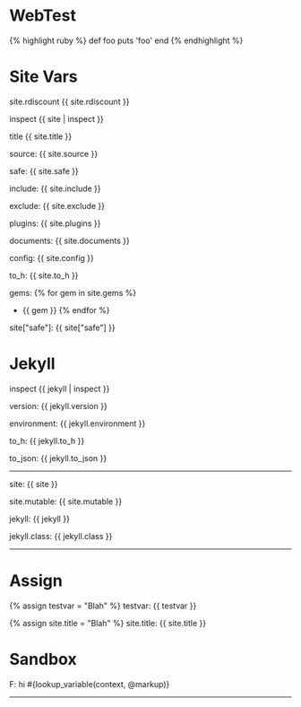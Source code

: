 # WebTest
{% highlight ruby %}
def foo
  puts 'foo'
end
{% endhighlight %}

# Site Vars

site.rdiscount {{ site.rdiscount }}

inspect {{ site | inspect }}

title {{ site.title }}

source: {{ site.source }}

safe: {{ site.safe }}

include: {{ site.include }}

exclude: {{ site.exclude }}

plugins: {{ site.plugins }}

documents: {{ site.documents }}

config: {{ site.config }}

to_h: {{ site.to_h }}

gems: {% for gem in site.gems %}
* {{ gem }}
{% endfor %}

site["safe"]: {{ site["safe"] }}

# Jekyll

inspect {{ jekyll | inspect }}

version: {{ jekyll.version }}

environment: {{ jekyll.environment }}

to_h: {{ jekyll.to_h }}

to_json: {{ jekyll.to_json }}

---

site: {{ site }}

site.mutable: {{ site.mutable }}

jekyll: {{ jekyll }}

jekyll.class: {{ jekyll.class }}

---

# Assign
{% assign testvar = "Blah" %}
testvar: {{ testvar }}

{% assign site.title = "Blah" %}
site.title: {{ site.title }}


# Sandbox

F: hi #{lookup_variable(context, @markup)}


---
